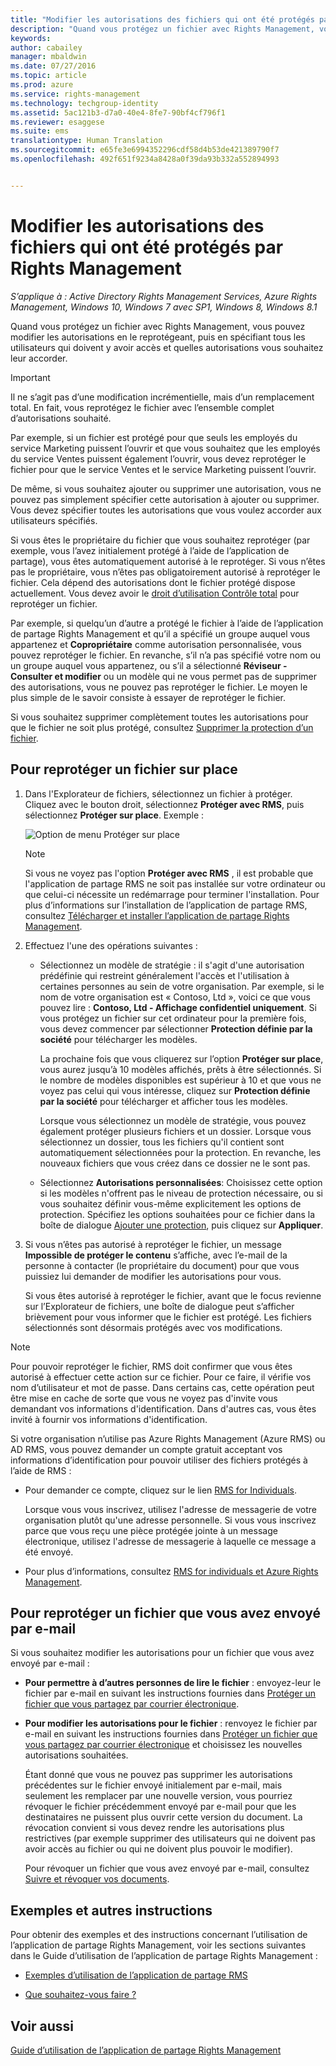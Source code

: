 ```yaml
---
title: "Modifier les autorisations des fichiers qui ont été protégés par Rights Management | Azure RMS"
description: "Quand vous protégez un fichier avec Rights Management, vous pouvez modifier les autorisations en le reprotégeant, puis en spécifiant tous les utilisateurs qui doivent y avoir accès et quelles autorisations vous souhaitez leur accorder."
keywords: 
author: cabailey
manager: mbaldwin
ms.date: 07/27/2016
ms.topic: article
ms.prod: azure
ms.service: rights-management
ms.technology: techgroup-identity
ms.assetid: 5ac121b3-d7a0-40e4-8fe7-90bf4cf796f1
ms.reviewer: esaggese
ms.suite: ems
translationtype: Human Translation
ms.sourcegitcommit: e65fe3e6994352296cdf58d4b53de421389790f7
ms.openlocfilehash: 492f651f9234a8428a0f39da93b332a552894993


---
```


# Modifier les autorisations des fichiers qui ont été protégés par Rights Management

*S’applique à : Active Directory Rights Management Services, Azure Rights Management, Windows 10, Windows 7 avec SP1, Windows 8, Windows 8.1*

Quand vous protégez un fichier avec Rights Management, vous pouvez modifier les autorisations en le reprotégeant, puis en spécifiant tous les utilisateurs qui doivent y avoir accès et quelles autorisations vous souhaitez leur accorder.

> [!IMPORTANT]
> Il ne s’agit pas d’une modification incrémentielle, mais d’un remplacement total. En fait, vous reprotégez le fichier avec l’ensemble complet d’autorisations souhaité.
> 
>  Par exemple, si un fichier est protégé pour que seuls les employés du service Marketing puissent l’ouvrir et que vous souhaitez que les employés du service Ventes puissent également l’ouvrir, vous devez reprotéger le fichier pour que le service Ventes et le service Marketing puissent l’ouvrir.
>
> De même, si vous souhaitez ajouter ou supprimer une autorisation, vous ne pouvez pas simplement spécifier cette autorisation à ajouter ou supprimer. Vous devez spécifier toutes les autorisations que vous voulez accorder aux utilisateurs spécifiés.

Si vous êtes le propriétaire du fichier que vous souhaitez reprotéger (par exemple, vous l’avez initialement protégé à l’aide de l’application de partage), vous êtes automatiquement autorisé à le reprotéger. Si vous n’êtes pas le propriétaire, vous n’êtes pas obligatoirement autorisé à reprotéger le fichier. Cela dépend des autorisations dont le fichier protégé dispose actuellement. Vous devez avoir le [droit d’utilisation Contrôle total](../deploy-use/configure-usage-rights.md#usage-rights-and-descriptions) pour reprotéger un fichier.

Par exemple, si quelqu’un d’autre a protégé le fichier à l’aide de l’application de partage Rights Management et qu’il a spécifié un groupe auquel vous appartenez et **Copropriétaire** comme autorisation personnalisée, vous pouvez reprotéger le fichier. En revanche, s’il n’a pas spécifié votre nom ou un groupe auquel vous appartenez, ou s’il a sélectionné **Réviseur - Consulter et modifier** ou un modèle qui ne vous permet pas de supprimer des autorisations, vous ne pouvez pas reprotéger le fichier. Le moyen le plus simple de le savoir consiste à essayer de reprotéger le fichier.

Si vous souhaitez supprimer complètement toutes les autorisations pour que le fichier ne soit plus protégé, consultez [Supprimer la protection d’un fichier](sharing-app-remove-protection.md).

## Pour reprotéger un fichier sur place

1.  Dans l'Explorateur de fichiers, sélectionnez un fichier à protéger. Cliquez avec le bouton droit, sélectionnez **Protéger avec RMS**, puis sélectionnez **Protéger sur place**. Exemple :

    ![Option de menu Protéger sur place](../media/ADRMS_MSRMSApp_SP_CompanyDefined.png)

    > [!NOTE]
    > Si vous ne voyez pas l'option **Protéger avec RMS** , il est probable que l'application de partage RMS ne soit pas installée sur votre ordinateur ou que celui-ci nécessite un redémarrage pour terminer l'installation. Pour plus d’informations sur l’installation de l’application de partage RMS, consultez [Télécharger et installer l’application de partage Rights Management](install-sharing-app.md).

2.  Effectuez l'une des opérations suivantes :

    -   Sélectionnez un modèle de stratégie : il s'agit d'une autorisation prédéfinie qui restreint généralement l'accès et l'utilisation à certaines personnes au sein de votre organisation. Par exemple, si le nom de votre organisation est « Contoso, Ltd », voici ce que vous pouvez lire : **Contoso, Ltd - Affichage confidentiel uniquement**. Si vous protégez un fichier sur cet ordinateur pour la première fois, vous devez commencer par sélectionner **Protection définie par la société** pour télécharger les modèles.

        La prochaine fois que vous cliquerez sur l’option **Protéger sur place**, vous aurez jusqu’à 10 modèles affichés, prêts à être sélectionnés. Si le nombre de modèles disponibles est supérieur à 10 et que vous ne voyez pas celui qui vous intéresse, cliquez sur **Protection définie par la société** pour télécharger et afficher tous les modèles.

        Lorsque vous sélectionnez un modèle de stratégie, vous pouvez également protéger plusieurs fichiers et un dossier. Lorsque vous sélectionnez un dossier, tous les fichiers qu'il contient sont automatiquement sélectionnées pour la protection. En revanche, les nouveaux fichiers que vous créez dans ce dossier ne le sont pas.

    -   Sélectionnez **Autorisations personnalisées**: Choisissez cette option si les modèles n'offrent pas le niveau de protection nécessaire, ou si vous souhaitez définir vous-même explicitement les options de protection. Spécifiez les options souhaitées pour ce fichier dans la boîte de dialogue [Ajouter une protection](sharing-app-dialog-box.md), puis cliquez sur **Appliquer**.

3. Si vous n’êtes pas autorisé à reprotéger le fichier, un message **Impossible de protéger le contenu** s’affiche, avec l’e-mail de la personne à contacter (le propriétaire du document) pour que vous puissiez lui demander de modifier les autorisations pour vous.

    Si vous êtes autorisé à reprotéger le fichier, avant que le focus revienne sur l’Explorateur de fichiers, une boîte de dialogue peut s’afficher brièvement pour vous informer que le fichier est protégé. Les fichiers sélectionnés sont désormais protégés avec vos modifications. 

> [!NOTE]
> Pour pouvoir reprotéger le fichier, RMS doit confirmer que vous êtes autorisé à effectuer cette action sur ce fichier. Pour ce faire, il vérifie vos nom d’utilisateur et mot de passe. Dans certains cas, cette opération peut être mise en cache de sorte que vous ne voyez pas d'invite vous demandant vos informations d'identification. Dans d'autres cas, vous êtes invité à fournir vos informations d'identification.
>
> Si votre organisation n’utilise pas Azure Rights Management (Azure RMS) ou AD RMS, vous pouvez demander un compte gratuit acceptant vos informations d’identification pour pouvoir utiliser des fichiers protégés à l’aide de RMS :
>
> -   Pour demander ce compte, cliquez sur le lien [RMS for Individuals](http://go.microsoft.com/fwlink/?LinkId=309469).
>
>     Lorsque vous vous inscrivez, utilisez l'adresse de messagerie de votre organisation plutôt qu'une adresse personnelle. Si vous vous inscrivez parce que vous reçu une pièce protégée jointe à un message électronique, utilisez l'adresse de messagerie à laquelle ce message a été envoyé.
> -   Pour plus d’informations, consultez [RMS for individuals et Azure Rights Management](../understand-explore/rms-for-individuals.md).

## Pour reprotéger un fichier que vous avez envoyé par e-mail

Si vous souhaitez modifier les autorisations pour un fichier que vous avez envoyé par e-mail :

- **Pour permettre à d’autres personnes de lire le fichier** : envoyez-leur le fichier par e-mail en suivant les instructions fournies dans [Protéger un fichier que vous partagez par courrier électronique](sharing-app-protect-by-email.md).

- **Pour modifier les autorisations pour le fichier** : renvoyez le fichier par e-mail en suivant les instructions fournies dans [Protéger un fichier que vous partagez par courrier électronique](sharing-app-protect-by-email.md) et choisissez les nouvelles autorisations souhaitées. 

    Étant donné que vous ne pouvez pas supprimer les autorisations précédentes sur le fichier envoyé initialement par e-mail, mais seulement les remplacer par une nouvelle version, vous pourriez révoquer le fichier précédemment envoyé par e-mail pour que les destinataires ne puissent plus ouvrir cette version du document. La révocation convient si vous devez rendre les autorisations plus restrictives (par exemple supprimer des utilisateurs qui ne doivent pas avoir accès au fichier ou qui ne doivent plus pouvoir le modifier).

    Pour révoquer un fichier que vous avez envoyé par e-mail, consultez [Suivre et révoquer vos documents](sharing-app-track-revoke.md).


## Exemples et autres instructions
Pour obtenir des exemples et des instructions concernant l’utilisation de l’application de partage Rights Management, voir les sections suivantes dans le Guide d’utilisation de l’application de partage Rights Management :

-   [Exemples d’utilisation de l’application de partage RMS](sharing-app-user-guide.md#examples-for-using-the-rms-sharing-application)

-   [Que souhaitez-vous faire ?](sharing-app-user-guide.md#what-do-you-want-to-do)

## Voir aussi
[Guide d’utilisation de l’application de partage Rights Management](sharing-app-user-guide.md)



<!--HONumber=Jul16_HO4-->


